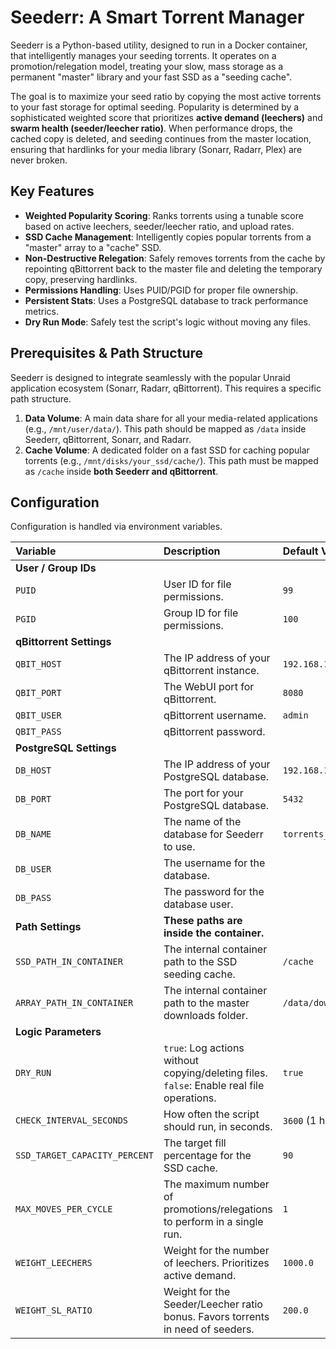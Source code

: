 # Seederr: A Smart Torrent Manager

Seederr is a Python-based utility, designed to run in a Docker container, that intelligently manages your seeding torrents. It operates on a promotion/relegation model, treating your slow, mass storage as a permanent "master" library and your fast SSD as a "seeding cache".

The goal is to maximize your seed ratio by copying the most active torrents to your fast storage for optimal seeding. Popularity is determined by a sophisticated weighted score that prioritizes **active demand (leechers)** and **swarm health (seeder/leecher ratio)**. When performance drops, the cached copy is deleted, and seeding continues from the master location, ensuring that hardlinks for your media library (Sonarr, Radarr, Plex) are never broken.

## Key Features

-   **Weighted Popularity Scoring**: Ranks torrents using a tunable score based on active leechers, seeder/leecher ratio, and upload rates.
-   **SSD Cache Management**: Intelligently copies popular torrents from a "master" array to a "cache" SSD.
-   **Non-Destructive Relegation**: Safely removes torrents from the cache by repointing qBittorrent back to the master file and deleting the temporary copy, preserving hardlinks.
-   **Permissions Handling**: Uses PUID/PGID for proper file ownership.
-   **Persistent Stats**: Uses a PostgreSQL database to track performance metrics.
-   **Dry Run Mode**: Safely test the script's logic without moving any files.

## Prerequisites & Path Structure

Seederr is designed to integrate seamlessly with the popular Unraid application ecosystem (Sonarr, Radarr, qBittorrent). This requires a specific path structure.

1.  **Data Volume**: A main data share for all your media-related applications (e.g., `/mnt/user/data/`). This path should be mapped as `/data` inside Seederr, qBittorrent, Sonarr, and Radarr.
2.  **Cache Volume**: A dedicated folder on a fast SSD for caching popular torrents (e.g., `/mnt/disks/your_ssd/cache/`). This path must be mapped as `/cache` inside **both Seederr and qBittorrent**.

## Configuration

Configuration is handled via environment variables.

| Variable                      | Description                                                                                                                                                                                                                                                            | Default Value           |
| :---------------------------- | :--------------------------------------------------------------------------------------------------------------------------------------------------------------------------------------------------------------------------------------------------------------------- | :---------------------- |
| **User / Group IDs** |                                                                                                                                                                                                                                                                        |                         |
| `PUID`                        | User ID for file permissions.                                                                                                                                                                                                            | `99`           |
| `PGID`                        | Group ID for file permissions.                                                                                                                                                                                                   | `100`           |
| **qBittorrent Settings** |                                                                                                                                                                                                                                                                        |                         |
| `QBIT_HOST`                   | The IP address of your qBittorrent instance.                                                                                                                                                                                                                         | `192.168.1.100`         |
| `QBIT_PORT`                   | The WebUI port for qBittorrent.                                                                                                                                                                                                                                      | `8080`                  |
| `QBIT_USER`                   | qBittorrent username.                                                                                                                                                                                                                                                | `admin`                 |
| `QBIT_PASS`                   | qBittorrent password.                                                                                                                                                                                                                                                |                         |
| **PostgreSQL Settings** |                                                                                                                                                                                                                                                                        |                         |
| `DB_HOST`                     | The IP address of your PostgreSQL database.                                                                                                                                                                                                                          | `192.168.1.100`         |
| `DB_PORT`                     | The port for your PostgreSQL database.                                                                                                                                                                                                                               | `5432`                  |
| `DB_NAME`                     | The name of the database for Seederr to use.                                                                                                                                                                                                                         | `torrents_stats`        |
| `DB_USER`                     | The username for the database.                                                                                                                                                                                                                                       |                         |
| `DB_PASS`                     | The password for the database user.                                                                                                                                                                                                                                  |                         |
| **Path Settings** | **These paths are inside the container.** |                         |
| `SSD_PATH_IN_CONTAINER`       | The internal container path to the SSD seeding cache.                                                                                                                                                                                                               | `/cache`                |
| `ARRAY_PATH_IN_CONTAINER`     | The internal container path to the master downloads folder.                                                                                                                                                                                                          | `/data/downloads`       |
| **Logic Parameters** |                                                                                                                                                                                                                                                                        |                         |
| `DRY_RUN`                     | `true`: Log actions without copying/deleting files. `false`: Enable real file operations.                                                                                                                                                                            | `true`                  |
| `CHECK_INTERVAL_SECONDS`      | How often the script should run, in seconds.                                                                                                                                                                                                                         | `3600` (1 hour)         |
| `SSD_TARGET_CAPACITY_PERCENT` | The target fill percentage for the SSD cache.                                                                                                                                                                                                                        | `90`                    |
| `MAX_MOVES_PER_CYCLE`         | The maximum number of promotions/relegations to perform in a single run.                                                                                                                                                                                             | `1`                     |
| `WEIGHT_LEECHERS`             | Weight for the number of leechers. Prioritizes active demand.                                                                                                                             | `1000.0`                |
| `WEIGHT_SL_RATIO`   | Weight for the Seeder/Leecher ratio bonus. Favors torrents in need of seeders.                                                                                                               | `200.0`                |
